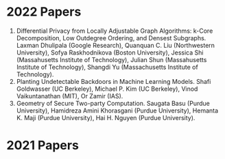# 2022 Papers
1. Differential Privacy from Locally Adjustable Graph Algorithms: k-Core Decomposition, Low Outdegree Ordering, and Densest Subgraphs. Laxman Dhulipala (Google Research), Quanquan C. Liu (Northwestern University), Sofya Raskhodnikova (Boston University), Jessica Shi (Massahusetts Institute of Technology), Julian Shun (Massahusetts Institute of Technology), Shangdi Yu (Massachusetts Institute of Technology).
2. Planting Undetectable Backdoors in Machine Learning Models. Shafi Goldwasser (UC Berkeley), Michael P. Kim (UC Berkeley), Vinod Vaikuntanathan (MIT), Or Zamir (IAS).
3. Geometry of Secure Two-party Computation. Saugata Basu (Purdue University), Hamidreza Amini Khorasgani (Purdue University), Hemanta K. Maji (Purdue University), Hai H. Nguyen (Purdue University).

# 2021 Papers
